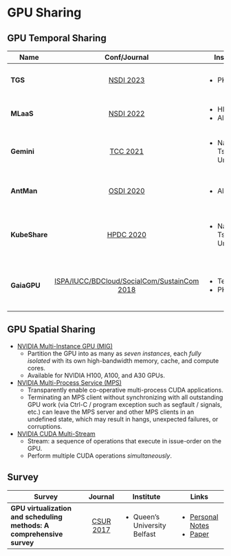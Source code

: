 # GPU Sharing

## GPU Temporal Sharing

<table><thead><tr><th>Name</th><th align="center">Conf/Journal</th><th width="149">Institute</th><th>Links</th><th>Remarks</th></tr></thead><tbody><tr><td><strong>TGS</strong></td><td align="center"><a href="../../reading-notes/conference/nsdi-2023/">NSDI 2023</a></td><td><ul><li>PKU</li></ul></td><td><ul><li><a href="https://www.usenix.org/conference/nsdi23/presentation/wu">Paper</a></li><li><a href="https://github.com/pkusys/TGS">Code</a></li></ul></td><td><em>Transparent</em> GPU sharing.</td></tr><tr><td><strong>MLaaS</strong></td><td align="center"><a href="../../reading-notes/conference/nsdi-2022.md">NSDI 2022</a></td><td><ul><li>HKUST</li><li>Alibaba</li></ul></td><td><ul><li><a href="https://www.usenix.org/conference/nsdi22/presentation/weng">Paper</a></li><li><a href="https://github.com/alibaba/clusterdata/tree/master/cluster-trace-gpu-v2020">Trace</a></li></ul></td><td>GPU sharing workloads; trace analysis.</td></tr><tr><td><strong>Gemini</strong></td><td align="center"><a href="../../reading-notes/journal/tcc/tcc-2021/">TCC 2021</a></td><td><ul><li>National Tsing Hua University</li></ul></td><td><ul><li><a href="https://ieeexplore.ieee.org/document/9566822">Paper</a></li><li><a href="https://github.com/NTHU-LSALAB/Gemini">Code</a></li></ul></td><td>Enable fine-grained GPU allocation; launch kernels together.</td></tr><tr><td><strong>AntMan</strong></td><td align="center"><a href="../../reading-notes/conference/osdi-2020/">OSDI 2020</a></td><td><ul><li>Alibaba</li></ul></td><td><ul><li><a href="https://www.usenix.org/conference/osdi20/presentation/xiao">Paper</a></li><li><a href="https://github.com/alibaba/GPU-scheduler-for-deep-learning">Code</a></li></ul></td><td>Enable GPU sharing in DL frameworks (TensorFlow/PyTorch); schedule operators.</td></tr><tr><td><strong>KubeShare</strong></td><td align="center"><a href="../../reading-notes/conference/hpdc-2020/">HPDC 2020</a></td><td><ul><li>National Tsing Hua University</li></ul></td><td><ul><li><a href="../../reading-notes/conference/hpdc-2020/kubeshare.md">Personal Notes</a></li><li><a href="https://dl.acm.org/doi/10.1145/3369583.3392679">Paper</a></li><li><a href="https://github.com/NTHU-LSALAB/KubeShare">Code</a></li></ul></td><td>Kubernetes; CUDA API remoting.</td></tr><tr><td><strong>GaiaGPU</strong></td><td align="center"><a href="../../reading-notes/conference/ispa-iucc-bdcloud-socialcom-sustaincom-2018/">ISPA/IUCC/BDCloud/SocialCom/SustainCom 2018</a></td><td><ul><li>Tencent</li><li>PKU</li></ul></td><td><ul><li><a href="../../reading-notes/conference/ispa-iucc-bdcloud-socialcom-sustaincom-2018/gaiagpu.md">Personal Notes</a></li><li><a href="https://ieeexplore.ieee.org/document/8672318">Paper</a></li><li><a href="https://github.com/tkestack/gpu-manager">Code</a></li></ul></td><td>Kubernetes; CUDA API remoting.</td></tr></tbody></table>

## GPU Spatial Sharing

* [NVIDIA Multi-Instance GPU (MIG)](https://www.nvidia.com/en-us/technologies/multi-instance-gpu/)
  * Partition the GPU into as many as _seven instances_, each _fully isolated_ with its own high-bandwidth memory, cache, and compute cores.
  * Available for NVIDIA H100, A100, and A30 GPUs.
* [NVIDIA Multi-Process Service (MPS)](https://docs.nvidia.com/deploy/mps/index.html)
  * Transparently enable co-operative multi-process CUDA applications.
  * Terminating an MPS client without synchronizing with all outstanding GPU work (via Ctrl-C / program exception such as segfault / signals, etc.) can leave the MPS server and other MPS clients in an undefined state, which may result in hangs, unexpected failures, or corruptions.
* [NVIDIA CUDA Multi-Stream](https://docs.nvidia.com/cuda/cuda-runtime-api/group\_\_CUDART\_\_STREAM.html)
  * Stream: a sequence of operations that execute in issue-order on the GPU.
  * Perform multiple CUDA operations _simultaneously_.

## Survey

| Survey                                                                |                          Journal                         | Institute                                    | Links                                                                                                                                                                                     |
| --------------------------------------------------------------------- | :------------------------------------------------------: | -------------------------------------------- | ----------------------------------------------------------------------------------------------------------------------------------------------------------------------------------------- |
| **GPU virtualization and scheduling methods: A comprehensive survey** | [CSUR 2017](../../reading-notes/journal/csur/csur-2017/) | <ul><li>Queen’s University Belfast</li></ul> | <ul><li><a href="../../reading-notes/journal/csur/csur-2017/gpu-virtualization-survey.md">Personal Notes</a></li><li><a href="https://dl.acm.org/doi/10.1145/3068281">Paper</a></li></ul> |
